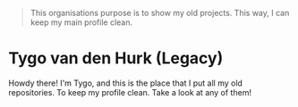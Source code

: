 > This organisations purpose is to show my old projects. This way, I can keep my main profile clean.

# Tygo van den Hurk (Legacy)
Howdy there! I'm Tygo, and this is the place that I put all my old repositories. To keep my profile clean. Take a look at any of them!
